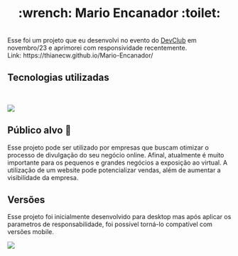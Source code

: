 <h1 align="center">
  :wrench: Mario Encanador  :toilet:</h1>
<br>
Esse foi um projeto que eu desenvolvi no evento do <a href="https://rodolfomori.com.br/devclub">DevClub</a> em novembro/23 e aprimorei com responsividade recentemente.
<br>
Link: https://thianecw.github.io/Mario-Encanador/

## Tecnologias utilizadas
<br>
<p align="left">
  <a href="https://skillicons.dev">
    <img src="https://skillicons.dev/icons?i=html,css,js" />
  </a>
</p>

## Público alvo 🚀
Esse projeto pode ser utilizado por empresas que buscam otimizar o processo de divulgação do seu negócio online. Afinal, atualmente é muito importante para os pequenos e grandes negócios a exposição ao virtual. A utilização de um website pode potencializar vendas, além de aumentar a visibilidade da empresa.

## Versões
Esse projeto foi inicialmente desenvolvido para desktop mas após aplicar os parametros de responsabilidade, foi possível torná-lo compatível com versões mobile.

<img src="https://github.com/thianecw/Mario-Encanador/blob/main/assets/responsividade.png" />
